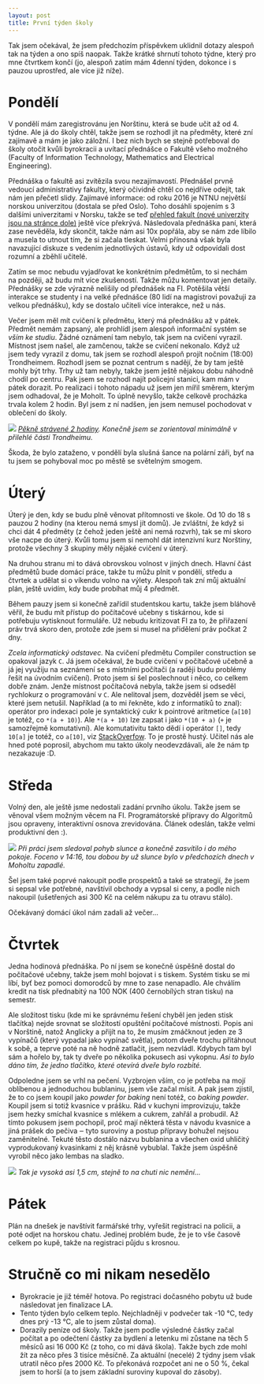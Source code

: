 ```yaml
---
layout: post
title: První týden školy
---
```


Tak jsem očekával, že jsem předchozím příspěvkem uklidnil dotazy alespoň tak na týden a ono spíš naopak. Takže krátké shrnutí tohoto týdne, který pro mne čtvrtkem končí (jo, alespoň zatím mám 4denní týden, dokonce i s pauzou uprostřed, ale více již níže).

# Pondělí

V pondělí mám zaregistrovánu jen Norštinu, která se bude učit až od 4. týdne. Ale já do školy chtěl, takže jsem se rozhodl jít na předměty, které zní zajímavě a mám je jako záložní. I bez nich bych se stejně potřeboval do školy otočit kvůli byrokracii a uvítací přednášce o Fakultě všeho možného (Faculty of Information Technology, Mathematics and Electrical Engineering).

Přednáška o fakultě asi zvítězila svou nezajímavostí. Přednášel prvně vedoucí administrativy fakulty, který očividně chtěl co nejdříve odejít, tak nám jen přečetl slidy. Zajímavé informace: od roku 2016 je NTNU největší norskou univerzitou (dostala se před Oslo). Toho dosáhli spojením s 3 dalšími univerzitami v Norsku, takže se teď [přehled fakult (nové univerzity jsou na stránce dole)](https://www.ntnu.edu/faculties) ještě více překrývá. Následovala přednáška paní, která zase nevěděla, kdy skončit, takže nám asi 10x popřála, aby se nám zde líbilo a musela to utnout tím, že si začala tleskat. Velmi přínosná však byla navazující diskuze s vedením jednotlivých ústavů, kdy už odpovídali dost rozumní a zběhlí učitelé.

Zatím se moc nebudu vyjadřovat ke konkrétním předmětům, to si nechám na později, až budu mít více zkušeností. Takže můžu komentovat jen detaily. Přednášky se zde výrazně nelišily od přednášek na FI. Potěšila větší interakce se studenty i na velké přednášce (80 lidí na magistrovi považuji za velkou přednášku), kdy se dostalo učiteli více interakce, než u nás.

Večer jsem měl mít cvičení k předmětu, který má přednášku až v pátek. Předmět nemám zapsaný, ale prohlídl jsem alespoň informační systém se *vším ke studiu*. Žádné oznámení tam nebylo, tak jsem na cvičení vyrazil. Místnost jsem našel, ale zamčenou, takže se cvičení nekonalo. Když už jsem tedy vyrazil z domu, tak jsem se rozhodl alespoň projít nočním (18:00) Trondheimem. Rozhodl jsem se poznat centrum s nadějí, že by tam ještě mohly být trhy. Trhy už tam nebyly, takže jsem ještě nějakou dobu náhodně chodil po centru. Pak jsem se rozhodl najít policejní stanici, kam mám v pátek dorazit. Po realizaci i tohoto nápadu už jsem jen mířil směrem, kterým jsem odhadoval, že je Moholt. To úplně nevyšlo, takže celkově procházka trvala kolem 2 hodin. Byl jsem z ní nadšen, jen jsem nemusel pochodovat v oblečení do školy.

![](https://raw.githubusercontent.com/Bender250/bender250.github.io/master/images/prvni_tyden/pondelni_cesta.png)
*[Pěkně strávené 2 hodiny](https://mapy.cz/s/pIwz). Konečně jsem se zorientoval minimálně v přilehlé části Trondheimu.*

Škoda, že bylo zataženo, v pondělí byla slušná šance na polární záři, byť na tu jsem se pohyboval moc po městě se světelným smogem.

# Úterý

Úterý je den, kdy se budu plně věnovat přítomnosti ve škole. Od 10 do 18 s pauzou 2 hodiny (na kterou nemá smysl jít domů). Je zvláštní, že když si chci dát 4 předměty (z čehož jeden ještě ani nemá rozvrh), tak se mi skoro vše nacpe do úterý. Kvůli tomu jsem si nemohl dát intenzivní kurz Norštiny, protože všechny 3 skupiny měly nějaké cvičení v úterý.

Na druhou stranu mi to dává obrovskou volnost v jiných dnech. Hlavní část předmětů bude domácí práce, takže tu můžu plnit v pondělí, středu a čtvrtek a udělat si o víkendu volno na výlety. Alespoň tak zní můj aktuální plán, ještě uvidím, kdy bude probíhat můj 4 předmět.

Během pauzy jsem si konečně zařídil studentskou kartu, takže jsem bláhově věřil, že budu mít přístup do počítačové učebny s tiskárnou, kde si potřebuju vytisknout formuláře. Už nebudu kritizovat FI za to, že přiřazení práv trvá skoro den, protože zde jsem si musel na přidělení práv počkat 2 dny.

*Zcela informatický odstavec.* Na cvičení předmětu Compiler construction se opakoval jazyk `C`. Já jsem očekával, že bude cvičení v počítačové učebně a já jej využiju na seznámení se s místními počítači (a raději budu problémy řešit na úvodním cvičení). Proto jsem si šel poslechnout i něco, co celkem dobře znám. Jenže místnost počítačová nebyla, takže jsem si odseděl rychlokurz o programování v `C`. Ale nelitoval jsem, dozvěděl jsem se věci, které jsem netušil. Například (a to mi řekněte, kdo z informatiků to znal): operátor pro indexaci pole je syntaktický cukr k pointrové aritmetice (`a[10]` je totéž, co `*(a + 10)`). Ale `*(a + 10)` lze zapsat i jako `*(10 + a)` (`+` je samozřejmě komutativní). Ale komutativitu takto dědí i operátor `[]`, tedy `10[a]` je totéž, co `a[10]`, viz [StackOverfow](https://stackoverflow.com/questions/381542/with-c-arrays-why-is-it-the-case-that-a5-5a). To je prostě hustý. Učitel nás ale hned poté poprosil, abychom mu takto úkoly neodevzdávali, ale že nám tp nezakazuje :D.

# Středa

Volný den, ale ještě jsme nedostali zadání prvního úkolu. Takže jsem se věnoval všem možným věcem na FI. Programátorské přípravy do Algoritmů jsou opraveny, interaktivní osnova zrevidována. Článek odeslán, takže velmi produktivní den :).

![](https://raw.githubusercontent.com/Bender250/bender250.github.io/master/images/prvni_tyden/slunce.JPG)
*Při práci jsem sledoval pohyb slunce a konečně zasvítilo i do mého pokoje. Foceno v 14:16, tou dobou by už slunce bylo v předchozích dnech v Moholtu zapadlé.*

Šel jsem také poprvé nakoupit podle prospektů a také se strategií, že jsem si sepsal vše potřebné, navštívil obchody a vypsal si ceny, a podle nich nakoupil (ušetřených asi 300 Kč na celém nákupu za tu otravu stálo).

Očekávaný domácí úkol nám zadali až večer...

# Čtvrtek

Jedna hodinová přednáška. Po ní jsem se konečně úspěšně dostal do počítačové učebny, takže jsem mohl bojovat i s tiskem. Systém tisku se mi líbí, byť bez pomoci domorodců by mne to zase nenapadlo. Ale chválím kredit na tisk přednabitý na 100 NOK (400 černobílých stran tisku) na semestr.

Ale složitost tisku (kde mi ke správnému řešení chyběl jen jeden stisk tlačítka) nejde srovnat se složitostí opuštění počítačové místnosti. Popis ani v Norštině, natož Anglicky a přijít na to, že musím zmáčknout jeden ze 3 vypínačů (který vypadal jako vypínač světla), potom dveře trochu přitáhnout k sobě, a teprve poté na ně hodně zatlačit, jsem nezvládl. Kdybych tam byl sám a hořelo by, tak ty dveře po několika pokusech asi vykopnu. *Asi to bylo dáno tím, že jedno tlačítko, které otevírá dveře bylo rozbité.*

Odpoledne jsem se vrhl na pečení. Vyzbrojen vším, co je potřeba na mojí oblíbenou a jednoduchou bublaninu, jsem vše začal mísit. A pak jsem zjistil, že to co jsem koupil jako *powder for baking* není totéž, co *baking powder*. Koupil jsem si totiž kvasnice v prášku. Rád v kuchyni improvizuju, takže jsem hezky smíchal kvasnice s mlékem a cukrem, zahřál a probudil. Až tímto pokusem jsem pochopil, proč mají některá těsta v návodu kvasnice a jiná prášek do pečiva ‒ tyto suroviny a postup přípravy bohužel nejsou zaměnitelné. Tekuté těsto dostálo názvu bublanina a všechen oxid uhličitý vyprodukovaný kvasinkami z něj krásně vybublal. Takže jsem úspěšně vyrobil něco jako lembas na sladko.

![](https://raw.githubusercontent.com/Bender250/bender250.github.io/master/images/prvni_tyden/buchta.JPG)
*Tak je vysoká asi 1,5 cm, stejně to na chuti nic nemění...*

# Pátek

Plán na dnešek je navštívit farmářské trhy, vyřešit registraci na policii, a poté odjet na horskou chatu. Jedinej problém bude, že je to vše časově celkem po kupě, takže na registraci půjdu s krosnou.

# Stručně co mi nikam nesedělo

* Byrokracie je již téměř hotova. Po registraci dočasného pobytu už bude následovat jen finalizace LA.
* Tento týden bylo celkem teplo. Nejchladněji v podvečer tak -10 °C, tedy dnes prý -13 °C, ale to jsem zůstal doma).
* Dorazily peníze od školy. Takže jsem podle výsledné částky začal počítat a po odečtení částky za bydlení a letenku mi zůstane na těch 5 měsíců asi 16 000 Kč (z toho, co mi dává škola). Takže bych zde mohl žít za něco přes 3 tisíce měsíčně. Za aktuální (necelé) 2 týdny jsem však utratil něco přes 2000 Kč. To překonává rozpočet ani ne o 50 %, čekal jsem to horší (a to jsem základní suroviny kupoval do zásoby).
    
